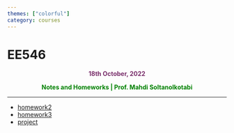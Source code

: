 ```yaml
---
themes: ["colorful"]
category: courses
---
```


# EE546
<p style="text-align:center; color:#7A306C"> <b>18th October, 2022</b> </p>

<p style='text-align:center;color:green'><b> 
Notes and Homeworks | Prof. Mahdi Soltanolkotabi
</b></p>

---

- [homework2](hw2)
- [homework3](hw3)
- [project](project)

